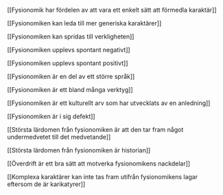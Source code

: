  

[[Fysionomik har fördelen av att vara ett enkelt sätt att förmedla karaktär]]

[[Fysionomiken kan leda till mer generiska karaktärer]]

[[Fysionomiken kan spridas till verkligheten]]

[[Fysionomiken upplevs spontant negativt]]

[[Fysionomiken upplevs spontant positivt]]

[[Fysionomiken är en del av ett större språk]]

[[Fysionomiken är ett bland många verktyg]]

[[Fysionomiken är ett kulturellt arv som har utvecklats av en anledning]]

[[Fysionomiken är i sig defekt]]

[[Största lärdomen från fysionomiken är att den tar fram något undermedvetet till det medvetande]]

[[Största lärdomen från fysionomiken är historian]]

[[Överdrift är ett bra sätt att motverka fysionomikens nackdelar]]

[[Komplexa karaktärer kan inte tas fram utifrån fysionomikens lagar eftersom de är karikatyrer]]
